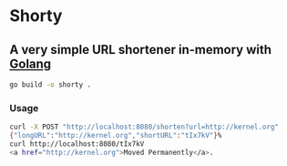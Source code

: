# Shorty
## A very simple URL shortener in-memory with [Golang](https://golang.org)

```bash
go build -o shorty .

```

### Usage
```bash
curl -X POST "http://localhost:8080/shorten?url=http://kernel.org"
{"longURL":"http://kernel.org","shortURL":"tIx7kV"}%
curl http://localhost:8080/tIx7kV
<a href="http://kernel.org">Moved Permanently</a>.
```

